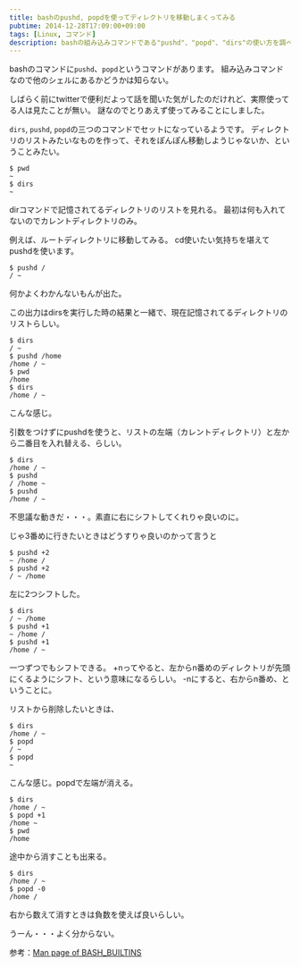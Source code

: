 ```yaml
---
title: bashのpushd, popdを使ってディレクトリを移動しまくってみる
pubtime: 2014-12-28T17:09:00+09:00
tags: [Linux, コマンド]
description: bashの組み込みコマンドである"pushd"、"popd"、"dirs"の使い方を調べてみた記録です。
---
```


bashのコマンドに`pushd`、`popd`というコマンドがあります。
組み込みコマンドなので他のシェルにあるかどうかは知らない。

しばらく前にtwitterで便利だよって話を聞いた気がしたのだけれど、実際使ってる人は見たことが無い。
謎なのでとりあえず使ってみることにしました。

`dirs`, `pushd`, `popd`の三つのコマンドでセットになっているようです。
ディレクトリのリストみたいなものを作って、それをぽんぽん移動しようじゃないか、ということみたい。

``` shell
$ pwd
~
$ dirs
~
```
dirコマンドで記憶されてるディレクトリのリストを見れる。
最初は何も入れてないのでカレントディレクトリのみ。

例えば、ルートディレクトリに移動してみる。
cd使いたい気持ちを堪えてpushdを使います。
``` shell
$ pushd /
/ ~
```
何かよくわかんないもんが出た。

この出力はdirsを実行した時の結果と一緒で、現在記憶されてるディレクトリのリストらしい。
``` shell
$ dirs
/ ~
$ pushd /home
/home / ~
$ pwd
/home
$ dirs
/home / ~
```
こんな感じ。

引数をつけずにpushdを使うと、リストの左端（カレントディレクトリ）と左から二番目を入れ替える、らしい。
``` shell
$ dirs
/home / ~
$ pushd
/ /home ~
$ pushd
/home / ~
```
不思議な動きだ・・・。素直に右にシフトしてくれりゃ良いのに。

じゃ3番めに行きたいときはどうすりゃ良いのかって言うと
``` shell
$ pushd +2
~ /home /
$ pushd +2
/ ~ /home
```
左に2つシフトした。

``` shell
$ dirs
/ ~ /home
$ pushd +1
~ /home /
$ pushd +1
/home / ~
```
一つずつでもシフトできる。
+nってやると、左からn番めのディレクトリが先頭にくるようにシフト、という意味になるらしい。
-nにすると、右からn番め、ということに。

リストから削除したいときは、
```
$ dirs
/home / ~
$ popd
/ ~
$ popd
~
```
こんな感じ。popdで左端が消える。

``` shell
$ dirs
/home / ~
$ popd +1
/home ~
$ pwd
/home
```
途中から消すことも出来る。

``` shell
$ dirs
/home / ~
$ popd -0
/home /
```
右から数えて消すときは負数を使えば良いらしい。


うーん・・・よく分からない。

参考：[Man page of BASH_BUILTINS](http://linuxjm.sourceforge.jp/html/GNU_bash/man1/builtins.1.html)
